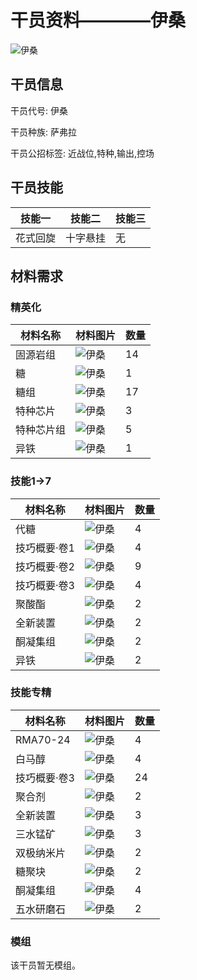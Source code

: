 # 干员资料————伊桑

![伊桑](./oprImages/伊桑.png)

## 干员信息

干员代号: 伊桑

干员种族: 萨弗拉

干员公招标签: 近战位,特种,输出,控场

## 干员技能

| 技能一       | 技能二   | 技能三 |
| ------------ | -------- | ------ |
| 花式回旋 | 十字悬挂 | 无 |

## 材料需求

### 精英化

| 材料名称      | 材料图片 | 数量  |
|---------|---------|-----|
| 固源岩组 | ![伊桑](./matIcons/固源岩组.png)  |   14  |
| 糖 | ![伊桑](./matIcons/糖.png)  |   1  |
| 糖组 | ![伊桑](./matIcons/糖组.png)  |   17  |
| 特种芯片 | ![伊桑](./matIcons/特种芯片.png)  |   3  |
| 特种芯片组 | ![伊桑](./matIcons/特种芯片组.png)  |   5  |
| 异铁 | ![伊桑](./matIcons/异铁.png)  |   1  |

### 技能1→7

| 材料名称      | 材料图片 | 数量  |
|---------|---------|-----|
| 代糖 | ![伊桑](./matIcons/代糖.png)  |   4  |
| 技巧概要·卷1 | ![伊桑](./matIcons/技巧概要·卷1.png)  |   4  |
| 技巧概要·卷2 | ![伊桑](./matIcons/技巧概要·卷2.png)  |   9  |
| 技巧概要·卷3 | ![伊桑](./matIcons/技巧概要·卷3.png)  |   4  |
| 聚酸酯 | ![伊桑](./matIcons/聚酸酯.png)  |   2  |
| 全新装置 | ![伊桑](./matIcons/全新装置.png)  |   2  |
| 酮凝集组 | ![伊桑](./matIcons/酮凝集组.png)  |   2  |
| 异铁 | ![伊桑](./matIcons/异铁.png)  |   2  |

### 技能专精

| 材料名称      | 材料图片 | 数量  |
|---------|---------|-----|
| RMA70-24 | ![伊桑](./matIcons/RMA70-24.png)  |   4  |
| 白马醇 | ![伊桑](./matIcons/白马醇.png)  |   4  |
| 技巧概要·卷3 | ![伊桑](./matIcons/技巧概要·卷3.png)  |   24  |
| 聚合剂 | ![伊桑](./matIcons/聚合剂.png)  |   2  |
| 全新装置 | ![伊桑](./matIcons/全新装置.png)  |   3  |
| 三水锰矿 | ![伊桑](./matIcons/三水锰矿.png)  |   3  |
| 双极纳米片 | ![伊桑](./matIcons/双极纳米片.png)  |   2  |
| 糖聚块 | ![伊桑](./matIcons/糖聚块.png)  |   2  |
| 酮凝集组 | ![伊桑](./matIcons/酮凝集组.png)  |   4  |
| 五水研磨石 | ![伊桑](./matIcons/五水研磨石.png)  |   2  |

### 模组

该干员暂无模组。
